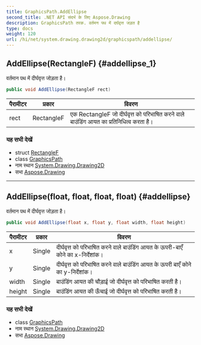 ```yaml
---
title: GraphicsPath.AddEllipse
second_title: .NET API संदर्भ के लिए Aspose.Drawing
description: GraphicsPath तरक. वर्तमन पथ में दर्घवृत्त जड़त है
type: docs
weight: 120
url: /hi/net/system.drawing.drawing2d/graphicspath/addellipse/
---
```

## AddEllipse(RectangleF) {#addellipse_1}

वर्तमान पथ में दीर्घवृत्त जोड़ता है।

```csharp
public void AddEllipse(RectangleF rect)
```

| पैरामीटर | प्रकार | विवरण |
| --- | --- | --- |
| rect | RectangleF | एक RectangleF जो दीर्घवृत्त को परिभाषित करने वाले बाउंडिंग आयत का प्रतिनिधित्व करता है। |

### यह सभी देखें

* struct [RectangleF](../../../system.drawing/rectanglef/)
* class [GraphicsPath](../)
* नाम स्थान [System.Drawing.Drawing2D](../../graphicspath/)
* सभा [Aspose.Drawing](../../../)

---

## AddEllipse(float, float, float, float) {#addellipse}

वर्तमान पथ में दीर्घवृत्त जोड़ता है।

```csharp
public void AddEllipse(float x, float y, float width, float height)
```

| पैरामीटर | प्रकार | विवरण |
| --- | --- | --- |
| x | Single | दीर्घवृत्त को परिभाषित करने वाले बाउंडिंग आयत के ऊपरी-बाएँ कोने का x-निर्देशांक। |
| y | Single | दीर्घवृत्त को परिभाषित करने वाले बाउंडिंग आयत के ऊपरी बाएँ कोने का y-निर्देशांक। |
| width | Single | बाउंडिंग आयत की चौड़ाई जो दीर्घवृत्त को परिभाषित करती है। |
| height | Single | बाउंडिंग आयत की ऊँचाई जो दीर्घवृत्त को परिभाषित करती है। |

### यह सभी देखें

* class [GraphicsPath](../)
* नाम स्थान [System.Drawing.Drawing2D](../../graphicspath/)
* सभा [Aspose.Drawing](../../../)



